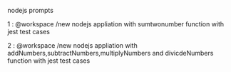 nodejs prompts

1 : @workspace /new nodejs appliation with sumtwonumber function with jest test cases

2 : @workspace /new nodejs appliation with addNumbers,subtractNumbers,multiplyNumbers and divicdeNumbers function with jest test cases
